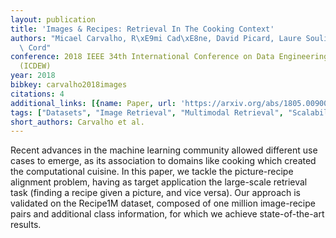 ```yaml
---
layout: publication
title: 'Images & Recipes: Retrieval In The Cooking Context'
authors: "Micael Carvalho, R\xE9mi Cad\xE8ne, David Picard, Laure Soulier, Matthieu\
  \ Cord"
conference: 2018 IEEE 34th International Conference on Data Engineering Workshops
  (ICDEW)
year: 2018
bibkey: carvalho2018images
citations: 4
additional_links: [{name: Paper, url: 'https://arxiv.org/abs/1805.00900'}]
tags: ["Datasets", "Image Retrieval", "Multimodal Retrieval", "Scalability", "Text Retrieval"]
short_authors: Carvalho et al.
---
```

Recent advances in the machine learning community allowed different use cases
to emerge, as its association to domains like cooking which created the
computational cuisine. In this paper, we tackle the picture-recipe alignment
problem, having as target application the large-scale retrieval task (finding a
recipe given a picture, and vice versa). Our approach is validated on the
Recipe1M dataset, composed of one million image-recipe pairs and additional
class information, for which we achieve state-of-the-art results.
